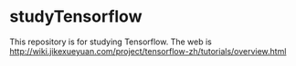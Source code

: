 # studyTensorflow

This repository is for studying Tensorflow.
The web is http://wiki.jikexueyuan.com/project/tensorflow-zh/tutorials/overview.html

